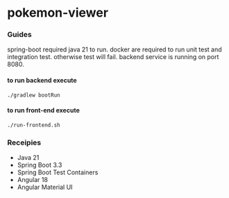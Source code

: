 # pokemon-viewer

### Guides

spring-boot  required java 21 to run.
docker are required to run unit test and integration test. otherwise test will fail.
backend service is running on port 8080.

#### to run backend execute
```
./gradlew bootRun
```

#### to run front-end execute
```
./run-frontend.sh
```

### Receipies
- Java 21
- Spring Boot 3.3
- Spring Boot Test Containers
- Angular 18
- Angular Material UI
